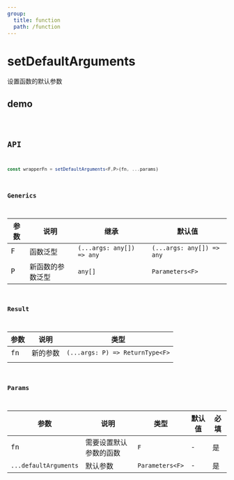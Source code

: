 ```yaml
---
group:
  title: function
  path: /function
---
```

# setDefaultArguments

设置函数的默认参数

## demo

<code src="./Demo/index.tsx"/>


## API

```typescript
const wrapperFn = setDefaultArguments<F,P>(fn, ...params)

```

### Generics

| **参数** | **说明**         | **继承**                  | **默认值**                |
| -------- | ---------------- | ------------------------- | ------------------------- |
| F        | 函数泛型         | `(...args: any[]) => any` | `(...args: any[]) => any` |
| P        | 新函数的参数泛型 | `any[]`                   | `Parameters<F>`           |

### Result

| **参数** | **说明** | **类型**                        |
| -------- | -------- | ------------------------------- |
| fn       | 新的参数 | `(...args: P) => ReturnType<F>` |
|          |          |                                 |

### Params

| **参数**              | **说明**               | **类型**        | **默认值** | 必填 |
| --------------------- | ---------------------- | --------------- | ---------- | ---- |
| fn                    | 需要设置默认参数的函数 | `F`             | -          | 是   |
| `...defaultArguments` | 默认参数               | `Parameters<F>` | -          | 是   |